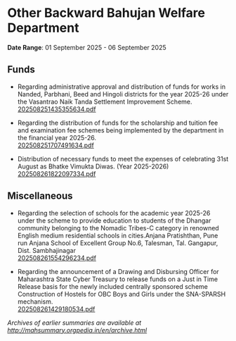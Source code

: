 # Other Backward Bahujan Welfare Department

**Date Range**: 01 September 2025 - 06 September 2025


## Funds
- Regarding administrative approval and distribution of funds for works in Nanded, Parbhani, Beed and Hingoli districts for the year 2025-26 under the Vasantrao Naik Tanda Settlement Improvement Scheme.\
  [202508251435355634.pdf](https://gr.maharashtra.gov.in/Site/Upload/Government%20Resolutions/English/202508251435355634.pdf)

- Regarding the distribution of funds for the scholarship and tuition fee and examination fee schemes being implemented by the department in the financial year 2025-26.\
  [202508251707491634.pdf](https://gr.maharashtra.gov.in/Site/Upload/Government%20Resolutions/English/202508251707491634.pdf)

- Distribution of necessary funds to meet the expenses of celebrating 31st August as Bhatke Vimukta Diwas. (Year 2025-2026)\
  [202508261822097334.pdf](https://gr.maharashtra.gov.in/Site/Upload/Government%20Resolutions/English/202508261822097334.pdf)

## Miscellaneous
- Regarding the selection of schools for the academic year 2025-26 under the scheme to provide education to students of the Dhangar community belonging to the Nomadic Tribes-C category in renowned English medium residential schools in cities.Anjana Pratishthan, Pune run Anjana School of Excellent Group No.6, Talesman, Tal. Gangapur, Dist. Sambhajinagar\
  [202508261554296234.pdf](https://gr.maharashtra.gov.in/Site/Upload/Government%20Resolutions/English/202508261554296234.pdf)

- Regarding the announcement of a Drawing and Disbursing Officer for Maharashtra State Cyber Treasury to release funds on a Just in Time Release basis for the newly included centrally sponsored scheme Construction of Hostels for OBC Boys and Girls under the SNA-SPARSH mechanism.\
  [202508261429180534.pdf](https://gr.maharashtra.gov.in/Site/Upload/Government%20Resolutions/English/202508261429180534.pdf)


*Archives of earlier summaries are available at http://mahsummary.orgpedia.in/en/archive.html*